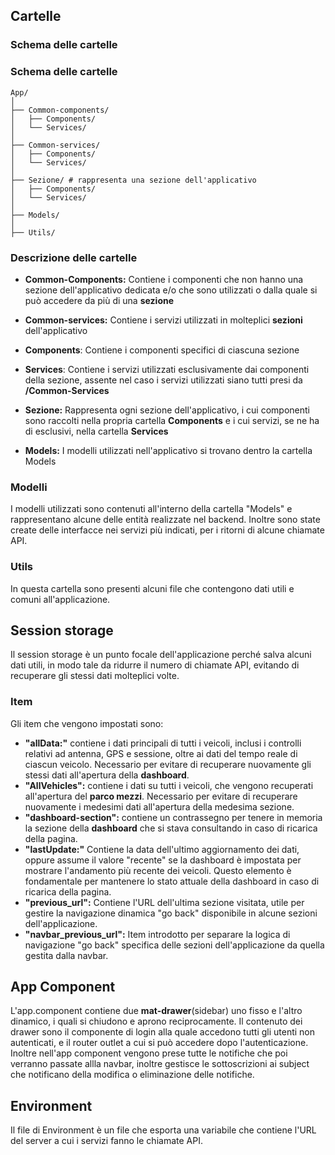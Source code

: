 ## Cartelle
### Schema delle cartelle

### Schema delle cartelle

```
App/
│
├── Common-components/
│   ├── Components/
│   └── Services/
│
├── Common-services/
│   ├── Components/
│   └── Services/
│
├── Sezione/ # rappresenta una sezione dell'applicativo
│   ├── Components/
│   └── Services/
│
├── Models/
│
├── Utils/
```

### Descrizione delle cartelle

- **Common-Components:** Contiene i componenti che non hanno una sezione dell'applicativo dedicata e/o che sono utilizzati o dalla quale si può accedere da più di una **sezione** 
  
- **Common-services:** Contiene i servizi utilizzati in molteplici **sezioni** dell'applicativo
  
- **Components**: Contiene i componenti specifici di ciascuna sezione
  
- **Services**: Contiene i servizi utilizzati esclusivamente dai componenti della sezione, assente nel caso i servizi utilizzati siano tutti presi da **/Common-Services**
  
- **Sezione:** Rappresenta ogni sezione dell'applicativo, i cui componenti sono raccolti nella propria cartella **Components** e i cui servizi, se ne ha di esclusivi, nella cartella **Services**

- **Models:** I modelli utilizzati nell'applicativo si trovano dentro la cartella Models

### Modelli

I modelli utilizzati sono contenuti all'interno della cartella "Models" e rappresentano alcune delle entità realizzate nel backend.
Inoltre sono state create delle interfacce nei servizi più indicati, per i ritorni di alcune chiamate API.

### Utils

In questa cartella sono presenti alcuni file che contengono dati utili e comuni all'applicazione.

## Session storage

Il session storage è un punto focale dell'applicazione perché salva alcuni dati utili, in modo tale da ridurre il numero di chiamate API, evitando di recuperare gli stessi dati molteplici volte.

### Item

Gli item che vengono impostati sono:
- **"allData:"** contiene i dati principali di tutti i veicoli, inclusi i controlli relativi ad antenna, GPS e sessione, oltre ai dati del tempo reale di ciascun veicolo. Necessario per evitare di recuperare nuovamente gli stessi dati all'apertura della **dashboard**.
- **"AllVehicles":** contiene i dati su tutti i veicoli, che vengono recuperati all'apertura del **parco mezzi**. Necessario per evitare di recuperare nuovamente i medesimi dati all'apertura della medesima sezione.
- **"dashboard-section":** contiene un contrassegno per tenere in memoria la sezione della **dashboard** che si stava consultando in caso di ricarica della pagina.
- **"lastUpdate:"** Contiene la data dell'ultimo aggiornamento dei dati, oppure assume il valore "recente" se la dashboard è impostata per mostrare l'andamento più recente dei veicoli. Questo elemento è fondamentale per mantenere lo stato attuale della dashboard in caso di ricarica della pagina.
- **"previous_url":** Contiene l'URL dell'ultima sezione visitata, utile per gestire la navigazione dinamica "go back" disponibile in alcune sezioni dell'applicazione.
- **"navbar_previous_url":** Item introdotto per separare la logica di navigazione "go back" specifica delle sezioni dell'applicazione da quella gestita dalla navbar.


## App Component 

L'app.component contiene due **mat-drawer**(sidebar) uno fisso e l'altro dinamico, i quali si chiudono e aprono reciprocamente.
Il contenuto dei drawer sono il componente di login alla quale accedono tutti gli utenti non autenticati, e il router outlet a cui si può accedere dopo l'autenticazione.
Inoltre nell'app component vengono prese tutte le notifiche che poi verranno passate allla navbar, inoltre gestisce le sottoscrizioni ai subject che notificano della modifica o eliminazione delle notifiche.
## Environment

Il file di Environment è un file che esporta una variabile che contiene l'URL del server a cui i servizi fanno le chiamate API.
